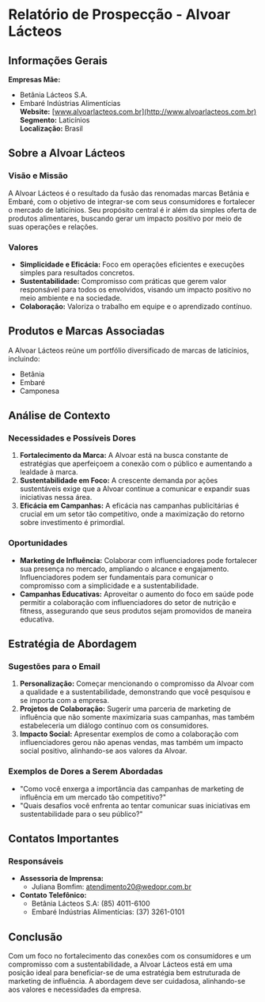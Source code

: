 # Relatório de Prospecção - Alvoar Lácteos

## Informações Gerais
**Empresas Mãe:**  
- Betânia Lácteos S.A.  
- Embaré Indústrias Alimentícias  
**Website:** [www.alvoarlacteos.com.br](http://www.alvoarlacteos.com.br)  
**Segmento:** Laticínios  
**Localização:** Brasil  

## Sobre a Alvoar Lácteos
### Visão e Missão
A Alvoar Lácteos é o resultado da fusão das renomadas marcas Betânia e Embaré, com o objetivo de integrar-se com seus consumidores e fortalecer o mercado de laticínios. Seu propósito central é ir além da simples oferta de produtos alimentares, buscando gerar um impacto positivo por meio de suas operações e relações.

### Valores
- **Simplicidade e Eficácia:** Foco em operações eficientes e execuções simples para resultados concretos.
- **Sustentabilidade:** Compromisso com práticas que gerem valor responsável para todos os envolvidos, visando um impacto positivo no meio ambiente e na sociedade.
- **Colaboração:** Valoriza o trabalho em equipe e o aprendizado contínuo.

## Produtos e Marcas Associadas
A Alvoar Lácteos reúne um portfólio diversificado de marcas de laticínios, incluindo:
- Betânia
- Embaré
- Camponesa

## Análise de Contexto
### Necessidades e Possíveis Dores
1. **Fortalecimento da Marca:** A Alvoar está na busca constante de estratégias que aperfeiçoem a conexão com o público e aumentando a lealdade à marca.
2. **Sustentabilidade em Foco:** A crescente demanda por ações sustentáveis exige que a Alvoar continue a comunicar e expandir suas iniciativas nessa área.
3. **Eficácia em Campanhas:** A eficácia nas campanhas publicitárias é crucial em um setor tão competitivo, onde a maximização do retorno sobre investimento é primordial.

### Oportunidades
- **Marketing de Influência:** Colaborar com influenciadores pode fortalecer sua presença no mercado, ampliando o alcance e engajamento. Influenciadores podem ser fundamentais para comunicar o compromisso com a simplicidade e a sustentabilidade.
- **Campanhas Educativas:** Aproveitar o aumento do foco em saúde pode permitir a colaboração com influenciadores do setor de nutrição e fitness, assegurando que seus produtos sejam promovidos de maneira educativa.

## Estratégia de Abordagem
### Sugestões para o Email
1. **Personalização:** Começar mencionando o compromisso da Alvoar com a qualidade e a sustentabilidade, demonstrando que você pesquisou e se importa com a empresa.
2. **Projetos de Colaboração:** Sugerir uma parceria de marketing de influência que não somente maximizaria suas campanhas, mas também estabeleceria um diálogo contínuo com os consumidores.
3. **Impacto Social:** Apresentar exemplos de como a colaboração com influenciadores gerou não apenas vendas, mas também um impacto social positivo, alinhando-se aos valores da Alvoar.

### Exemplos de Dores a Serem Abordadas
- "Como você enxerga a importância das campanhas de marketing de influência em um mercado tão competitivo?"
- "Quais desafios você enfrenta ao tentar comunicar suas iniciativas em sustentabilidade para o seu público?"

## Contatos Importantes
### Responsáveis
- **Assessoria de Imprensa:** 
  - Juliana Bomfim: atendimento20@wedopr.com.br
- **Contato Telefônico:** 
  - Betânia Lácteos S.A: (85) 4011-6100
  - Embaré Indústrias Alimentícias: (37) 3261-0101

## Conclusão
Com um foco no fortalecimento das conexões com os consumidores e um compromisso com a sustentabilidade, a Alvoar Lácteos está em uma posição ideal para beneficiar-se de uma estratégia bem estruturada de marketing de influência. A abordagem deve ser cuidadosa, alinhando-se aos valores e necessidades da empresa.